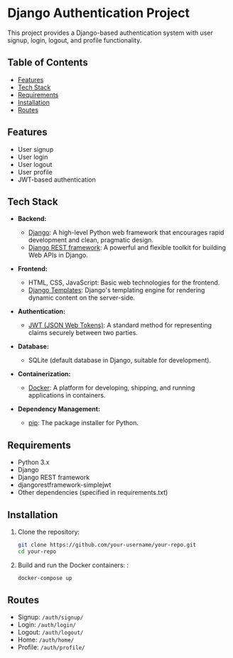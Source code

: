 # Django Authentication Project

This project provides a Django-based authentication system with user signup, login, logout, and profile functionality.

## Table of Contents

- [Features](#features)
- [Tech Stack](#tech-stack)
- [Requirements](#requirements)
- [Installation](#installation)
- [Routes](#routes)


## Features

- User signup
- User login
- User logout
- User profile
- JWT-based authentication

## Tech Stack

- **Backend:**
  - [Django](https://www.djangoproject.com/): A high-level Python web framework that encourages rapid development and clean, pragmatic design.
  - [Django REST framework](https://www.django-rest-framework.org/): A powerful and flexible toolkit for building Web APIs in Django.

- **Frontend:**
  - HTML, CSS, JavaScript: Basic web technologies for the frontend.
  - [Django Templates](https://docs.djangoproject.com/en/3.2/topics/templates/): Django's templating engine for rendering dynamic content on the server-side.

- **Authentication:**
  - [JWT (JSON Web Tokens)](https://jwt.io/): A standard method for representing claims securely between two parties.

- **Database:**
  - SQLite (default database in Django, suitable for development).

- **Containerization:**
  - [Docker](https://www.docker.com/): A platform for developing, shipping, and running applications in containers.

- **Dependency Management:**
  - [pip](https://pip.pypa.io/en/stable/): The package installer for Python.


## Requirements

- Python 3.x
- Django
- Django REST framework
- djangorestframework-simplejwt
- Other dependencies (specified in requirements.txt)

## Installation

1. Clone the repository:

   ```bash
   git clone https://github.com/your-username/your-repo.git
   cd your-repo
   ```
2. Build and run the Docker containers: :

   ```bash
   docker-compose up

   ```

## Routes

  - Signup: `/auth/signup/`
  - Login: `/auth/login/`
  - Logout: `/auth/logout/`
  - Home: `/auth/home/`
  - Profile: `/auth/profile/`



